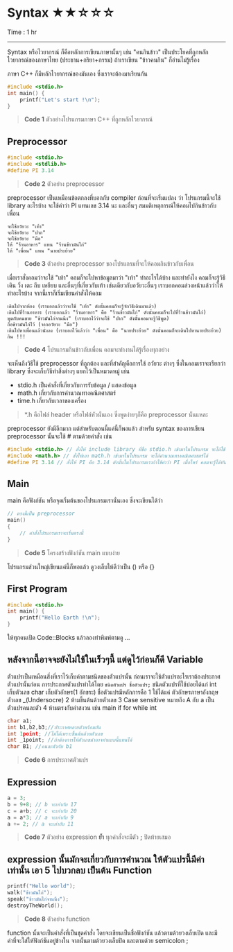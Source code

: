 Syntax &#9733;&#9733;&#9734;&#9734;&#9734;
=======
Time : 1 hr

- - -

Syntax หรือไวยากรณ์ ก็คือหลักการเขียนภาษานั้นๆ เช่น "คนกินข้าว" เป็นประโยคที่ถูกหลักไวยากรณ์ของภาษาไทย (ประธาน+กริยา+กรรม) ถ้าเราเขียน "ข้าวคนกิน" ก็อ่านไม่รู้เรื่อง

ภาษา C\++ ก็มีหลักไวยากรณ์ของมันเอง ซึ่งเราจะต้องมาเรียนกัน
```cpp
#include <stdio.h>
int main() {
	printf("Let's start !\n");
}
```
> **Code 1** ตัวอย่างโปรแกรมภาษา C++ ที่ถูกหลักไวยากรณ์

Preprocessor
------------
```cpp
#include <stdio.h>
#include <stdlib.h>
#define PI 3.14
```
> **Code 2** ตัวอย่าง preprocessor

preprocessor เป็นเหมือนข้อตกลงที่บอกกับ compiler ก่อนที่จะเริ่มแปลง ว่า โปรแกรมนี้จะใช้ library อะไรบ้าง จะใช้คำว่า PI แทนเลข 3.14 นะ และอื่นๆ สมมติเหตุการณ์ให้คอมไปกินข้าวกับเพื่อน
```
จะใช้อวัยวะ "เท้า"
จะใช้อวัยวะ "ปาก"
จะใช้อวัยวะ "มือ"
ให้ "ร้านอาหาร" แทน "ร้านข้าวมันไก่"
ให้ "เพื่อน" แทน "นายประย้วย"
```
> **Code 3** ตัวอย่าง preprocessor ของโปรแกรมที่จะให้คอมกินข้าวกับเพื่อน

เมื่อเราสั่งคอมว่าจะใช้ "เท้า" คอมก็จะไปหาข้อมูลมาว่า "เท้า" ทำอะไรได้บ้าง และทำยังไง คอมก็จะรู้วิธีเดิน วิ่ง เตะ ถีบ เหยียบ และอื่นๆที่เกี่ยวกับเท้า เช่นเดียวกับอวัยวะอื่นๆ เราบอกคอมล่วงหน้าแล้วว่าให้ทำอะไรบ้าง จากนี้เราก็เริ่มเขียนคำสั่งให้คอม
```
เดินไปจากห้อง (เราบอกแล้วว่าจะใช้ "เท้า" ดังนั้นคอมก็จะรู้จักวิธีเดินมาแล้ว)
เดินไปที่ร้านอาหาร (เราบอกแล้ว "ร้านอาหาร" คือ "ร้านข้าวมันไก่" ดังนั้นคอมก็จะไปที่ร้านข้าวมันไก่)
พูดกับคนขาย "ข้าวมันไก่จานนึง" (เราบอกไว้ว่าจะใช้ "ปาก" ดังนั้นคอมจะรู้วิธีพูด)
ถือข้าวมันไก่ไว้ (จากอวัยวะ "มือ")
เดินไปหาเพื่อนแล้วนั่งลง (เราบอกไว้แล้วว่า "เพื่อน" คือ "นายประย้วย" ดังนั้นคอมก็จะเดินไปหานายประย้วย)
กิน !!!
```
> **Code 4** โปรแกรมกินข้าวกับเพื่อน คอมจะทำงานได้รู้เรื่องทุกอย่าง

จะเห็นถึงวิธีใช้ preprocessor ที่ถูกต้อง และที่สำคัญคือการใช้ อวัยวะ ต่างๆ ซึ่งในคอมเราจะเรียกว่า library ซึ่งจะเก็บวิธีทำสิ่งต่างๆ แยกไว้เป็นหมวดหมู่ เช่น

- stdio.h เป็นคำสั่งที่เกี่ยวกับการรับข้อมูล / แสดงข้อมูล
- math.h เกี่ยวกับการคำนวณทางคณิตศาสตร์
- time.h เกี่ยวกับเวลาของเครื่อง

> *.h คือไฟล์ header หรือไฟล์หัวนั่นเอง ซึ่งพูดง่ายๆก็คือ preprocessor นั่นแหละ

preprocessor ยังมีอีกมาก แต่สำหรับตอนนี้แค่นี้ก็พอแล้ว สำหรับ syntax ของการเขียน preprocessor นั้นจะใช้ # ตามด้วยคำสั่ง เช่น
```cpp
#include <stdio.h> // สั่งให้ include library ที่ชื่อ stdio.h เข้ามาในโปรแกรม จะได้ใช้คำสั่งรับ/แสดงข้อมูลได้
#include <math.h> // สั่งให้เอา math.h เข้ามาในโปรแกรม จะได้คำนวณทางคณิตศาสตร์ได้
#define PI 3.14 // สั่งให้ PI คือ 3.14 ดังนั้นในโปรแกรมเราถ้าใช้คำว่า PI เมื่อไหร่ คอมจะรู้ได้ทันทีว่าคือ 3.14
```

Main
----
main คือฟังก์ชัน หรือจุดเริ่มต้นของโปรแกรมเรานั่นเอง ซึ่งจะเขียนได้ว่า
```cpp
// ตรงนี้เป็น preprocessor
main()
{
	// คำสั่งโปรแกรมเราจะเริ่มตรงนี้
}
```
> **Code 5** โครงสร้างฟังก์ชัน main แบบง่าย

โปรแกรมส่วนใหญ่เขียนแค่นี้ก็พอแล้ว ดูวงเล็บให้ดีว่าเป็น () หรือ {}

First Program
-------------
```cpp
#include <stdio.h>
int main() {
	printf("Hello Earth !\n");
}
```
ให้ทุกคนเปิด Code::Blocks แล้วลองทำพิมพ์ตามดู ...

หลังจากนี้อาจจะยังไม่ใช้ในเร็วๆนี้ แต่ดูไว้ก่อนก็ดี
Variable
--------
ตัวแปรเป็นเหมือนสิ่งที่เราไว้เก็บค่าตามชนิดของตัวแปรนั้น ก่อนเราจะใช้ตัวแปรอะไรเราต้องประกาศตัวแปรนั้นก่อน การประกาศตัวแปรทำได้โดย `ชนิดตัวแปร ชื่อตัวแปร;` ชนิดตัวแปรที่ใช้บ่อยได้แก่ int เก็บตัวเลข char เก็บตัวอักษร(1 อักขระ) ชื่อตัวแปรมีหลักการคือ
1 ใช้ได้แค่ ตัวอักษรภาษาอังกฤษ ตัวเลข _(Undersocre)
2 ห้ามขึ้นต้นด้วยตัวเลข
3 Case sensitive หมายถึง A กับ a เป็นตัวแปรคนละตัว
4 ห้ามตรงกับคำสงวน เช่น main if for while int
```cpp
char a1;
int b1,b2,b3;//ประกาศหลายตัวพร้อมกัน
int 1point; //ไม่ได้เพราะขึ้นต้นด้วยตัวเลข
int _1point; //ถ้าต้องการให้ตัวเลขนำอาจทำแบบนี้แทนได้
char B1; //คนละตัวกับ b1
```
> **Code 6** การประกาศตัวแปร

Expression
----------
```cpp
a = 3;
b = 9+8; // b จะเท่ากับ 17
c = a+b; // c จะเท่ากับ 20
a = a*3; // a จะเท่ากับ 9
a += 2; // a จะเท่ากับ 11
```
> **Code 7** ตัวอย่าง expression
> **ย้ำ** ทุกคำสั่งจะมีตัว **;** ปิดท้ายเสมอ

expression นั้นมักจะเกี่ยวกับการคำนวณ ให้ตัวแปรนี้มีค่าเท่านั้น เอา 5 ไปบวกลบ เป็นต้น
Function
--------
```cpp
printf("Hello world");
walk("ข้าวมันไก่");
speak("ข้าวมันไก่จานนึง");
destroyTheWorld();
```
> **Code 8** ตัวอย่าง function

function นั้นจะเป็นคำสั่งที่เป็นชุดคำสั่ง โดยจะเขียนเป็นชื่อฟังก์ชัน แล้วตามด้วยวงเล็บเปิด และมีค่าที่จะใส่ให้ฟังก์ชันอยู่ข้างใน จากนั้นตามด้วยวงเล็บปิด และตามด้วย semicolon ;
